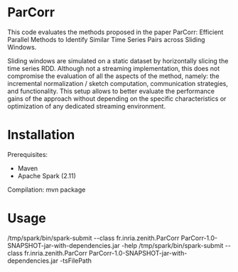 # ParCorr
This code evaluates the methods proposed in the paper ParCorr: Efficient Parallel Methods to Identify Similar Time Series Pairs across Sliding Windows.

Sliding windows are simulated on a static dataset by horizontally slicing the time series RDD.
Although not a streaming implementation, this does not compromise the evaluation of all the aspects of the method, namely:
  the incremental normalization / sketch computation, communication strategies, and functionality.
This setup allows to better evaluate the performance gains of the approach without depending on the specific characteristics or optimization of any dedicated streaming environment.

# Installation
Prerequisites:
  - Maven
  - Apache Spark (2.11)

Compilation:
  mvn package

# Usage
/tmp/spark/bin/spark-submit --class fr.inria.zenith.ParCorr ParCorr-1.0-SNAPSHOT-jar-with-dependencies.jar -help
/tmp/spark/bin/spark-submit --class fr.inria.zenith.ParCorr ParCorr-1.0-SNAPSHOT-jar-with-dependencies.jar -tsFilePath <path to input file>

